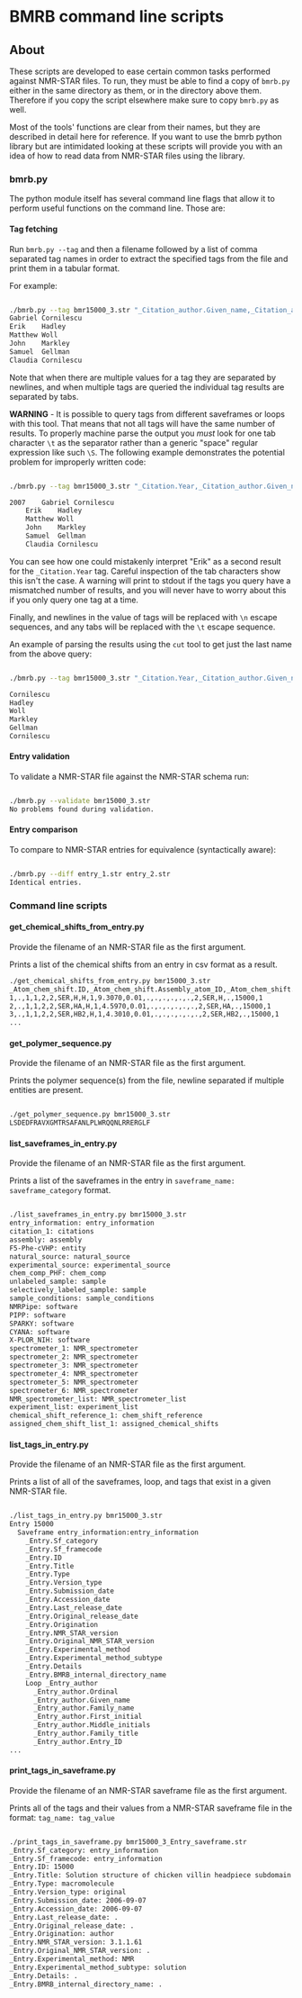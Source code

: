 # BMRB command line scripts

## About

These scripts are developed to ease certain common tasks performed against
NMR-STAR files. To run, they must be able to find a copy of `bmrb.py`
either in the same directory as them, or in the directory above them. Therefore
if you copy the script elsewhere make sure to copy `bmrb.py` as well.

Most of the tools' functions are clear from their names, but they are described
in detail here for reference. If you want to use the bmrb python library but
are intimidated looking at these scripts will provide you with an idea of how
to read data from NMR-STAR files using the library.

### bmrb.py

The python module itself has several command line flags that allow it to perform
useful functions on the command line. Those are:

#### Tag fetching

Run `bmrb.py --tag` and then a filename followed by a list of comma separated
tag names in order to extract the specified tags from the file and print
them in a tabular format.

For example:

```bash

./bmrb.py --tag bmr15000_3.str "_Citation_author.Given_name,_Citation_author.Family_name"
Gabriel Cornilescu
Erik    Hadley
Matthew Woll
John    Markley
Samuel  Gellman
Claudia Cornilescu
```

Note that when there are multiple values for a tag they are separated by newlines,
and when multiple tags are queried the individual tag results are separated by tabs.

**WARNING** - It is possible to query tags from different saveframes or loops with
this tool. That means that not all tags will have the same number of results. To
properly machine parse the output you *must* look for one tab character `\t` as
the separator rather than a generic "space" regular expression like such `\S`. The
following example demonstrates the potential problem for improperly written code:

```bash

./bmrb.py --tag bmr15000_3.str "_Citation.Year,_Citation_author.Given_name,_Citation_author.Family_name"

2007    Gabriel Cornilescu
    Erik    Hadley
    Matthew Woll
    John    Markley
    Samuel  Gellman
    Claudia Cornilescu
```

You can see how one could mistakenly interpret "Erik" as a second result for
the `_Citation.Year` tag. Careful inspection of the tab characters show this isn't
the case. A warning will print to stdout if the tags you query have a mismatched
number of results, and you will never have to worry about this if you only query
one tag at a time.

Finally, and newlines in the value of tags will be replaced with `\n` escape
sequences, and any tabs will be replaced with the `\t` escape sequence.

An example of parsing the results using the `cut` tool to get just the last name
from the above query:

```bash

./bmrb.py --tag bmr15000_3.str "_Citation.Year,_Citation_author.Given_name,_Citation_author.Family_name" | cut -f3

Cornilescu
Hadley
Woll
Markley
Gellman
Cornilescu
```

#### Entry validation

To validate a NMR-STAR file against the NMR-STAR schema run:

```bash

./bmrb.py --validate bmr15000_3.str
No problems found during validation.
```

#### Entry comparison

To compare to NMR-STAR entries for equivalence (syntactically aware):

```bash

./bmrb.py --diff entry_1.str entry_2.str
Identical entries.
```

### Command line scripts

#### get_chemical_shifts_from_entry.py

Provide the filename of an NMR-STAR file as the first argument.

Prints a list of the chemical shifts from an entry in csv format as a result.

```bash
./get_chemical_shifts_from_entry.py bmr15000_3.str
_Atom_chem_shift.ID,_Atom_chem_shift.Assembly_atom_ID,_Atom_chem_shift.Entity_assembly_ID,_Atom_chem_shift.Entity_ID,_Atom_chem_shift.Comp_index_ID,_Atom_chem_shift.Seq_ID,_Atom_chem_shift.Comp_ID,_Atom_chem_shift.Atom_ID,_Atom_chem_shift.Atom_type,_Atom_chem_shift.Atom_isotope_number,_Atom_chem_shift.Val,_Atom_chem_shift.Val_err,_Atom_chem_shift.Assign_fig_of_merit,_Atom_chem_shift.Ambiguity_code,_Atom_chem_shift.Occupancy,_Atom_chem_shift.Resonance_ID,_Atom_chem_shift.Auth_entity_assembly_ID,_Atom_chem_shift.Auth_asym_ID,_Atom_chem_shift.Auth_seq_ID,_Atom_chem_shift.Auth_comp_ID,_Atom_chem_shift.Auth_atom_ID,_Atom_chem_shift.Details,_Atom_chem_shift.Entry_ID,_Atom_chem_shift.Assigned_chem_shift_list_ID
1,.,1,1,2,2,SER,H,H,1,9.3070,0.01,.,.,.,.,.,.,2,SER,H,.,15000,1
2,.,1,1,2,2,SER,HA,H,1,4.5970,0.01,.,.,.,.,.,.,2,SER,HA,.,15000,1
3,.,1,1,2,2,SER,HB2,H,1,4.3010,0.01,.,.,.,.,.,.,2,SER,HB2,.,15000,1
...
```

#### get_polymer_sequence.py

Provide the filename of an NMR-STAR file as the first argument.

Prints the polymer sequence(s) from the file, newline separated if multiple
entities are present.

```bash

./get_polymer_sequence.py bmr15000_3.str
LSDEDFRAVXGMTRSAFANLPLWRQQNLRRERGLF
```

#### list_saveframes_in_entry.py

Provide the filename of an NMR-STAR file as the first argument.

Prints a list of the saveframes in the entry in `saveframe_name: saveframe_category`
format.

```bash

./list_saveframes_in_entry.py bmr15000_3.str
entry_information: entry_information
citation_1: citations
assembly: assembly
F5-Phe-cVHP: entity
natural_source: natural_source
experimental_source: experimental_source
chem_comp_PHF: chem_comp
unlabeled_sample: sample
selectively_labeled_sample: sample
sample_conditions: sample_conditions
NMRPipe: software
PIPP: software
SPARKY: software
CYANA: software
X-PLOR_NIH: software
spectrometer_1: NMR_spectrometer
spectrometer_2: NMR_spectrometer
spectrometer_3: NMR_spectrometer
spectrometer_4: NMR_spectrometer
spectrometer_5: NMR_spectrometer
spectrometer_6: NMR_spectrometer
NMR_spectrometer_list: NMR_spectrometer_list
experiment_list: experiment_list
chemical_shift_reference_1: chem_shift_reference
assigned_chem_shift_list_1: assigned_chemical_shifts

```

#### list_tags_in_entry.py

Provide the filename of an NMR-STAR file as the first argument.

Prints a list of all of the saveframes, loop, and tags that exist in a given
NMR-STAR file.

```bash

./list_tags_in_entry.py bmr15000_3.str
Entry 15000
  Saveframe entry_information:entry_information
    _Entry.Sf_category
    _Entry.Sf_framecode
    _Entry.ID
    _Entry.Title
    _Entry.Type
    _Entry.Version_type
    _Entry.Submission_date
    _Entry.Accession_date
    _Entry.Last_release_date
    _Entry.Original_release_date
    _Entry.Origination
    _Entry.NMR_STAR_version
    _Entry.Original_NMR_STAR_version
    _Entry.Experimental_method
    _Entry.Experimental_method_subtype
    _Entry.Details
    _Entry.BMRB_internal_directory_name
    Loop _Entry_author
      _Entry_author.Ordinal
      _Entry_author.Given_name
      _Entry_author.Family_name
      _Entry_author.First_initial
      _Entry_author.Middle_initials
      _Entry_author.Family_title
      _Entry_author.Entry_ID
...

```

#### print_tags_in_saveframe.py

Provide the filename of an NMR-STAR saveframe file as the first argument.

Prints all of the tags and their values from a NMR-STAR saveframe file in the format:
`tag_name: tag_value`

```bash

./print_tags_in_saveframe.py bmr15000_3_Entry_saveframe.str
_Entry.Sf_category: entry_information
_Entry.Sf_framecode: entry_information
_Entry.ID: 15000
_Entry.Title: Solution structure of chicken villin headpiece subdomain containing a fluorinated side chain in the core\n
_Entry.Type: macromolecule
_Entry.Version_type: original
_Entry.Submission_date: 2006-09-07
_Entry.Accession_date: 2006-09-07
_Entry.Last_release_date: .
_Entry.Original_release_date: .
_Entry.Origination: author
_Entry.NMR_STAR_version: 3.1.1.61
_Entry.Original_NMR_STAR_version: .
_Entry.Experimental_method: NMR
_Entry.Experimental_method_subtype: solution
_Entry.Details: .
_Entry.BMRB_internal_directory_name: .

```
